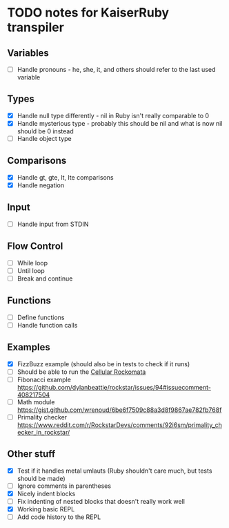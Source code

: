# TODO notes for KaiserRuby transpiler

## Variables

- [ ] Handle pronouns - he, she, it, and others should refer to the last used variable

## Types

- [x] Handle null type differently - nil in Ruby isn't really comparable to 0
- [x] Handle mysterious type - probably this should be nil and what is now nil should be 0 instead
- [ ] Handle object type

## Comparisons

- [x] Handle gt, gte, lt, lte comparisons
- [x] Handle negation

## Input

- [ ] Handle input from STDIN

## Flow Control

- [ ] While loop
- [ ] Until loop
- [ ] Break and continue

## Functions

- [ ] Define functions
- [ ] Handle function calls

## Examples

- [x] FizzBuzz example (should also be in tests to check if it runs)
- [ ] Should be able to run the [Cellular Rockomata](https://github.com/Rifhutch/cellular-rocktomata)
- [ ] Fibonacci example https://github.com/dylanbeattie/rockstar/issues/94#issuecomment-408217504
- [ ] Math module https://gist.github.com/wrenoud/6be6f7509c88a3d8f9867ae782fb768f
- [ ] Primality checker https://www.reddit.com/r/RockstarDevs/comments/92i6sm/primality_checker_in_rockstar/

## Other stuff

- [x] Test if it handles metal umlauts (Ruby shouldn't care much, but tests should be made)
- [ ] Ignore comments in parentheses
- [x] Nicely indent blocks
- [ ] Fix indenting of nested blocks that doesn't really work well
- [x] Working basic REPL
- [ ] Add code history to the REPL